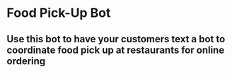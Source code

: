 # Food Pick-Up Bot

## Use this bot to have your customers text a bot to coordinate food pick up at restaurants for online ordering
